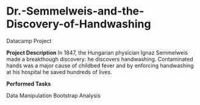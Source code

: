 # Dr.-Semmelweis-and-the-Discovery-of-Handwashing
Datacamp Project

**Project Description**
In 1847, the Hungarian physician Ignaz Semmelweis made a breakthough discovery: he discovers handwashing. Contaminated hands was a major cause of childbed fever and by enforcing handwashing at his hospital he saved hundreds of lives.

**Performed Tasks**

Data Manipulation
Bootstrap Analysis
